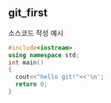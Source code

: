 ## git_first

소스코드 작성 예시

~~~ c++
#include<iostream>
using namespace std;
int main()
{
  cout<<"hello git!"<<'\n';
  return 0;
}
 ~~~
